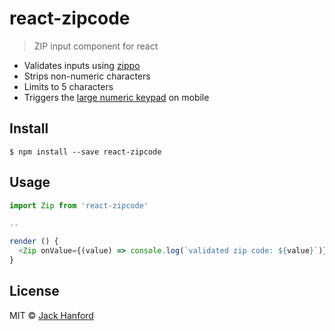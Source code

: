 # react-zipcode

> ZIP input component for react

* Validates inputs using [zippo](https://github.com/bendrucker/zippo)
* Strips non-numeric characters
* Limits to 5 characters
* Triggers the [large numeric keypad](https://github.com/bendrucker/numeric-pattern) on mobile


## Install

```
$ npm install --save react-zipcode
```


## Usage

```js
import Zip from 'react-zipcode'

..

render () {
  <Zip onValue={(value) => console.log(`validated zip code: ${value}`)}
}
```

## License

MIT © [Jack Hanford](http://jackhanford.com)
